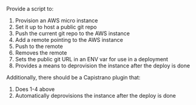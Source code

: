 Provide a script to:

1. Provision an AWS micro instance
2. Set it up to host a public git repo
3. Push the current git repo to the AWS instance
  1. Add a remote pointing to the AWS instance
  2. Push to the remote
  3. Removes the remote
4. Sets the public git URL in an ENV var for use in a deployment
5. Provides a means to deprovision the instance after the deploy is done

Additionally, there should be a Capistrano plugin that:

1. Does 1-4 above
2. Automatically deprovisions the instance after the deploy is done